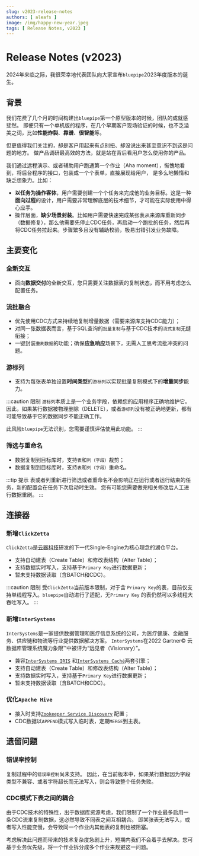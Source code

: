 ```yaml
---
slug: v2023-release-notes
authors: [ aleafs ]
image: /img/happy-new-year.jpeg
tags: [ Release Notes, v2023 ]
---
```


# Release Notes (v2023)

2024年来临之际，我很荣幸地代表团队向大家宣布`bluepipe`2023年度版本的诞生。

## 背景

我们花费了几个月的时间构建出`bluepipe`第一个原型版本的时候，团队的成就感斐然。
即便只有一个单机版的程序，在几个早期客户现场验证的时候，也不乏溢美之词，比如**性能炸裂**、**靠谱**、**很智能**等。

但更值得我们关注的，却是客户用起来有点别扭、却没说出来甚至意识不到这是问题的地方。
做产品调研最高效的方法，就是站在背后看用户怎么使用你的产品。

我们通过远程演示、或者辅助用户跑通第一个作业（Aha moment），惭愧地看到，将后台程序的接口，包装成一个个表单，直接展现给用户，
是多么地懒惰和缺乏想象力。比如：

* **以任务为操作客体**，用户需要创建一个个任务来完成他的业务目标。这是一种**面向过程**的设计，用户需要非常理解底层的技术细节，才可能在实际使用中得心应手。
* 操作层面，**缺少场景封装**。比如用户需要快速完成某张表从来源库重新同步（数据修复），那么他需要先停止CDC任务，再启动一个跑批的任务，然后再将CDC任务拉起来。步骤繁多且没有辅助校验，极易出错引发业务故障。

## 主要变化

### 全新交互

* 面向**数据交付**的全新交互，您只需要关注数据表的复制状态，而不用考虑怎么配置任务。

### 流批融合

* 优先使用CDC方式来持续地复制增量数据（需要来源库支持CDC能力）；
* 对同一张数据表而言，基于SQL查询的`批量复制`与基于CDC技术的`流式复制`无缝衔接；
* 一键封装`重刷数据`的功能；确保**应急响应**场景下，无需人工思考流批冲突的问题。

### 游标列

* 支持为每张表单独设置**时间类型**的`游标列`以实现批量复制模式下的**增量同步**能力。

:::caution 限制
`游标列`本质上是一个业务字段，依赖您的应用程序正确地维护它。
因此，如果某行数据被物理删除（DELETE），或者`游标列`没有被正确地更新，都有可能导致基于它的数据同步不能正确工作。

此风险`bluepipe`无法识别，您需要谨慎评估使用此功能。
:::

### 筛选与重命名

* 数据复制到目标库时，支持`表`和`列（字段）`裁剪；
* 数据复制到目标库时，支持`表`和`列（字段）`重命名。

:::tip 提示
表或者列重新进行筛选或者重命名不会影响正在运行或者运行结束的任务，新的配置会在任务下次启动时生效。
您有可能您需要做完相关修改后人工进行数据重刷。
:::

## 连接器

### 新增`ClickZetta`

`ClickZetta`是[云器科技](https://www.yunqi.tech)研发的下一代Single-Engine为核心理念的湖仓平台。

* 支持自动建表（Create Table）和修改表结构（Alter Table）；
* 支持数据实时写入，支持基于`Primary Key`进行数据更新；
* 暂未支持数据读取（含BATCH和CDC）。

:::caution 限制
受`ClickZetta`当前版本限制，对于含 `Primary Key`的表，目前仅支持单线程写入。`bluepipe`自动进行了适配，无`Primary Key`
的表仍然可以多线程大吞吐写入。
:::

### 新增`InterSystems`

`InterSystems`是一家提供数据管理和医疗信息系统的公司，为医疗健康、金融服务、供应链和物流等行业提供数据解决方案。
`InterSystems`在2022 Gartner:copyright: 云数据库管理系统魔力象限:tm:中被评为“远见者（Visionary）”。

* 兼容[`InterSystems IRIS`](https://www.intersystems.com/data-platform/)
  和[`InterSystems Caché`](https://www.intersystems.com/cache/)两套引擎；
* 支持自动建表（Create Table）和修改表结构（Alter Table）；
* 支持数据实时写入，支持基于`Primary Key`进行数据更新；
* 暂未支持数据读取（含BATCH和CDC）。

### 优化`Apache Hive`

* 接入时支持[`Zookeeper Service Discovery`](https://cwiki.apache.org/confluence/display/hive/hiveserver2+clients#HiveServer2Clients-ConnectionURLWhenZooKeeperServiceDiscoveryIsEnabled)
配置；
* CDC数据以`APPEND`模式写入临时表，定期`MERGE`到主表。

## 遗留问题

### 错误率控制
复制过程中的`错误率控制`尚未支持。
因此，在当前版本中，如果某行数据因为字段类型不兼容、或者字符超长而无法写入，则会导致整个任务失败。

### CDC模式下表之间的耦合
由于CDC技术的特殊性，出于数据库资源考虑，我们限制了一个作业最多启用一条CDC流来复制数据，这必然导致不同表之间互相耦合。
即某张表无法写入，或者写入性能变慢，会导致同一个作业内其他表的复制也被阻塞。

考虑解决此问题而带来的技术复杂度急剧上升，短期内我们不会着手去解决。您可基于业务优先级，将一个作业拆分成多个作业来规避这一问题。